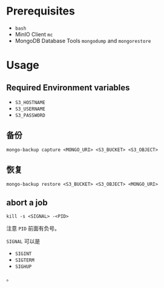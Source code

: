 # Prerequisites

- `bash`
- MinIO Client `mc`
- MongoDB Database Tools `mongodump` and `mongorestore`

# Usage

## Required Environment variables

- `S3_HOSTNAME`
- `S3_USERNAME`
- `S3_PASSWORD`

## 备份

```shell
mongo-backup capture <MONGO_URI> <S3_BUCKET> <S3_OBJECT>
```

## 恢复

```shell
mongo-backup restore <S3_BUCKET> <S3_OBJECT> <MONGO_URI>
```

## abort a job

```shell
kill -s <SIGNAL> -<PID>
```

注意 `PID` 前面有负号。

`SIGNAL` 可以是

- `SIGINT`
- `SIGTERM`
- `SIGHUP`

。
